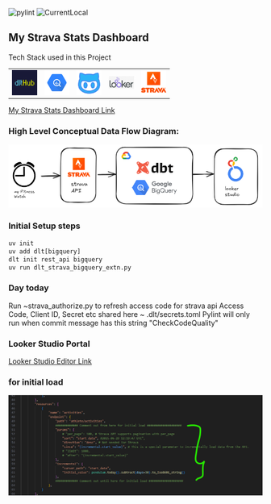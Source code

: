 ![pylint](https://img.shields.io/badge/pylint-8.39-yellow)
![CurrentLocal](https://img.shields.io/badge/machine-Latitude-brightgreen)

<h2>My Strava Stats Dashboard</h2>
Tech Stack used in this Project
<div style="text-align: center;">
  <table>
    <tr>
      <td align="center"><img src="./image/dlthub.png" width="50"/></td>
      <td align="center"><img src="./image/bigquery2.png" width="50"/></td>
      <td align="center"><img src="./image/github-svgrepo-com (1).png" width="50"/></td>
      <td align="center"><img src="./image/looker.png" width="50"/></td>
      <td align="center"><img src="./image/strava-logo-png-4.png" width="50"/></td>
    </tr>
  </table>
</div>

<a href="https://lookerstudio.google.com/reporting/f472dda8-c0e5-45c6-a52f-95eee12d3e1a">My Strava Stats Dashboard Link</a>

### High Level Conceptual Data Flow Diagram:

![The Idea!!](image/strava_pipeline.png "System Designn Overview")

### Initial Setup steps

```
uv init
uv add dlt[bigquery]
dlt init rest_api bigquery
uv run dlt_strava_bigquery_extn.py

``` 

### Day today 

Run ~strava_authorize.py to refresh access code for strava api
Access Code, Client ID, Secret etc shared here ~ .dlt/secrets.toml
Pylint will only run when commit message has this string "CheckCodeQuality"

### Looker Studio Portal

<a href="https://lookerstudio.google.com/u/0/navigation/reporting">Looker Studio Editor Link</a>

### for initial load 

![alt text](image/initial_load.png)
